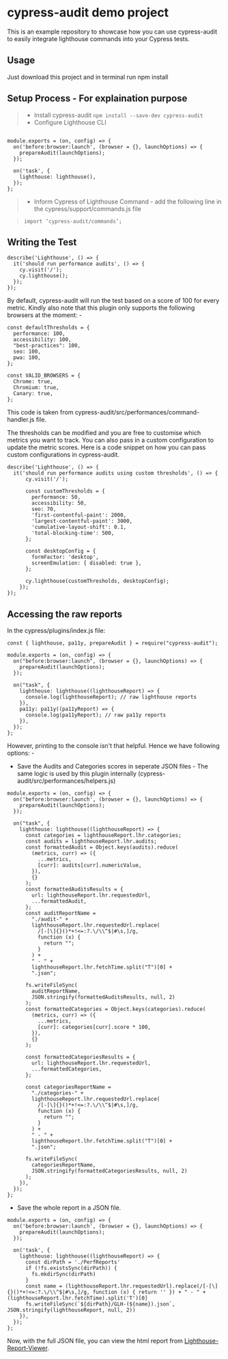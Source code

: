 # cypress-audit demo project

This is an example repository to showcase how you can use cypress-audit to easily integrate lighthouse commands into your Cypress tests.

## Usage
Just download this project and in terminal run npm install

## Setup Process - For explaination purpose
>*  Install cypress-audit
>```npm install --save-dev cypress-audit```
>*  Configure Lighthouse CLI

```const { lighthouse, prepareAudit } = require('cypress-audit');

module.exports = (on, config) => {
  on('before:browser:launch', (browser = {}, launchOptions) => {
    prepareAudit(launchOptions);
  });

  on('task', {
    lighthouse: lighthouse(),
  });
};
```
>*  Inform Cypress of Lighthouse Command - add the following line in the cypress/support/commands.js file

> ```import ‘cypress-audit/commands’;```


## Writing the Test

```
describe('Lighthouse', () => {
  it('should run performance audits', () => {
    cy.visit('/');
    cy.lighthouse();
  });
});
```

By default, cypress-audit will run the test based on a score of 100 for every metric. Kindly also note that this plugin only supports the following browsers at the moment: -
```
const defaultThresholds = {
  performance: 100,
  accessibility: 100,
  "best-practices": 100,
  seo: 100,
  pwa: 100,
};

const VALID_BROWSERS = {
  Chrome: true,
  Chromium: true,
  Canary: true,
};
```

This code is taken from cypress-audit/src/performances/command-handler.js file.

The thresholds can be modified and you are free to customise which metrics you want to track. You can also pass in a custom configuration to update the metric scores. Here is a code snippet on how you can pass custom configurations in cypress-audit.

```
describe('Lighthouse', () => {
  it('should run performance audits using custom thresholds', () => {
      cy.visit('/');

      const customThresholds = {
        performance: 50,
        accessibility: 50,
        seo: 70,
        'first-contentful-paint': 2000,
        'largest-contentful-paint': 3000,
        'cumulative-layout-shift': 0.1,
        'total-blocking-time': 500,
      };

      const desktopConfig = {
        formFactor: 'desktop',
        screenEmulation: { disabled: true },
      };

      cy.lighthouse(customThresholds, desktopConfig);
    });
});
```

## Accessing the raw reports

In the cypress/plugins/index.js file:
```
const { lighthouse, pa11y, prepareAudit } = require("cypress-audit");

module.exports = (on, config) => {
  on("before:browser:launch", (browser = {}, launchOptions) => {
    prepareAudit(launchOptions);
  });

  on("task", {
    lighthouse: lighthouse((lighthouseReport) => {
      console.log(lighthouseReport); // raw lighthouse reports
    }),
    pa11y: pa11y((pa11yReport) => {
      console.log(pa11yReport); // raw pa11y reports
    }),
  });
};
```

However, printing to the console isn't that helpful. Hence we have following options: -
* Save the Audits and Categories scores in seperate JSON files - The same logic is used by this plugin internally (cypress-audit/src/performances/helpers.js)
```
module.exports = (on, config) => {
  on('before:browser:launch', (browser = {}, launchOptions) => {
    prepareAudit(launchOptions);
  });

  on("task", {
    lighthouse: lighthouse((lighthouseReport) => {
      const categories = lighthouseReport.lhr.categories;
      const audits = lighthouseReport.lhr.audits;
      const formattedAudit = Object.keys(audits).reduce(
        (metrics, curr) => ({
          ...metrics,
          [curr]: audits[curr].numericValue,
        }),
        {}
      );
      const formattedAuditsResults = {
        url: lighthouseReport.lhr.requestedUrl,
        ...formattedAudit,
      };
      const auditReportName =
        "./audit-" +
        lighthouseReport.lhr.requestedUrl.replace(
          /[-[\]{}()*+!<=:?.\/\\^$|#\s,]/g,
          function (x) {
            return "";
          }
        ) +
        " - " +
        lighthouseReport.lhr.fetchTime.split("T")[0] +
        ".json";

      fs.writeFileSync(
        auditReportName,
        JSON.stringify(formattedAuditsResults, null, 2)
      );
      const formattedCategories = Object.keys(categories).reduce(
        (metrics, curr) => ({
          ...metrics,
          [curr]: categories[curr].score * 100,
        }),
        {}
      );

      const formattedCategoriesResults = {
        url: lighthouseReport.lhr.requestedUrl,
        ...formattedCategories,
      };

      const categoriesReportName =
        "./categories-" +
        lighthouseReport.lhr.requestedUrl.replace(
          /[-[\]{}()*+!<=:?.\/\\^$|#\s,]/g,
          function (x) {
            return "";
          }
        ) +
        " - " +
        lighthouseReport.lhr.fetchTime.split("T")[0] +
        ".json";

      fs.writeFileSync(
        categoriesReportName,
        JSON.stringify(formattedCategoriesResults, null, 2)
      );
    }),
  });
};
```
* Save the whole report in a JSON file.

```
module.exports = (on, config) => {
  on('before:browser:launch', (browser = {}, launchOptions) => {
    prepareAudit(launchOptions);
  });

  on('task', {
    lighthouse: lighthouse((lighthouseReport) => {
      const dirPath = './PerfReports'
      if (!fs.existsSync(dirPath)) {
        fs.mkdirSync(dirPath)
      }
      const name = (lighthouseReport.lhr.requestedUrl).replace(/[-[\]{}()*+!<=:?.\/\\^$|#\s,]/g, function (x) { return '' }) + " - " + (lighthouseReport.lhr.fetchTime).split('T')[0]
      fs.writeFileSync(`${dirPath}/GLH-(${name}).json`, JSON.stringify(lighthouseReport, null, 2))
    }),
  });
};
```

Now, with the full JSON file, you can view the html report from [Lighthouse-Report-Viewer](https://googlechrome.github.io/lighthouse/viewer/). 











